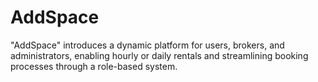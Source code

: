 # AddSpace
"AddSpace" introduces a dynamic platform for users, brokers, and administrators, enabling hourly or daily rentals and streamlining booking processes through a role-based system.
